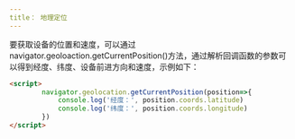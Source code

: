 ```yaml
---
title： 地理定位
---
```


要获取设备的位置和速度，可以通过navigator.geoloaction.getCurrentPosition()方法，通过解析回调函数的参数可以得到经度、纬度、设备前进方向和速度，示例如下：

```html
<script>
        navigator.geolocation.getCurrentPosition(position=>{
            console.log('经度：', position.coords.latitude)
            console.log('纬度：', position.coords.longitude)
        })
</script>
```

